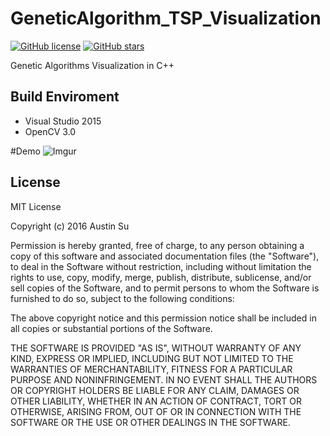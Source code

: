 # GeneticAlgorithm_TSP_Visualization
[![GitHub license](https://img.shields.io/badge/license-MIT-blue.svg?style=plastic)](https://raw.githubusercontent.com/Austinsuyoyo/GeneticAlgorithm_TSP_Visualization/master/LICENSE)
[![GitHub stars](https://img.shields.io/github/stars/Austinsuyoyo/GeneticAlgorithm_TSP_Visualization.svg?style=plastic)](https://github.com/Austinsuyoyo/GeneticAlgorithm_TSP_Visualization/stargazers)

Genetic Algorithms Visualization in C++
## Build Enviroment
 - Visual Studio 2015
 - OpenCV 3.0

#Demo
![Imgur](http://i.imgur.com/RRXKSWx.png)

## License
MIT License

Copyright (c) 2016 Austin Su

Permission is hereby granted, free of charge, to any person obtaining a copy
of this software and associated documentation files (the "Software"), to deal
in the Software without restriction, including without limitation the rights
to use, copy, modify, merge, publish, distribute, sublicense, and/or sell
copies of the Software, and to permit persons to whom the Software is
furnished to do so, subject to the following conditions:

The above copyright notice and this permission notice shall be included in all
copies or substantial portions of the Software.

THE SOFTWARE IS PROVIDED "AS IS", WITHOUT WARRANTY OF ANY KIND, EXPRESS OR
IMPLIED, INCLUDING BUT NOT LIMITED TO THE WARRANTIES OF MERCHANTABILITY,
FITNESS FOR A PARTICULAR PURPOSE AND NONINFRINGEMENT. IN NO EVENT SHALL THE
AUTHORS OR COPYRIGHT HOLDERS BE LIABLE FOR ANY CLAIM, DAMAGES OR OTHER
LIABILITY, WHETHER IN AN ACTION OF CONTRACT, TORT OR OTHERWISE, ARISING FROM,
OUT OF OR IN CONNECTION WITH THE SOFTWARE OR THE USE OR OTHER DEALINGS IN THE
SOFTWARE.
